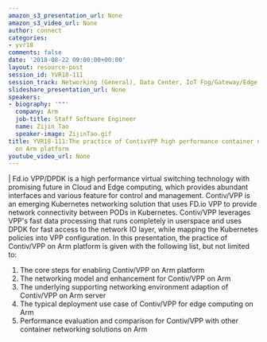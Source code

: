 ```yaml
---
amazon_s3_presentation_url: None
amazon_s3_video_url: None
author: connect
categories:
- yvr18
comments: false
date: '2018-08-22 09:00:00+00:00'
layout: resource-post
session_id: YVR18-111
session_track: Networking (General), Data Center, IoT Fog/Gateway/Edge Computing
slideshare_presentation_url: None
speakers:
- biography: '""'
  company: Arm
  job-title: Staff Software Engineer
  name: Zijin Tao
  speaker-image: ZijinTao.gif
title: YVR18-111:The practice of ContivVPP high performance container networking solution
  on Arm platform
youtube_video_url: None
---
```

|
  Fd.io VPP/DPDK is a high performance virtual switching technology with promising future in Cloud and Edge computing, which provides abundant interfaces and various feature for control and management.  Contiv/VPP is an emerging Kubernetes networking solution that uses FD.io VPP to provide network connectivity between PODs in Kubernetes.
  Contiv/VPP leverages VPP's fast data processing that runs completely in userspace and uses DPDK for fast access to the network IO layer, while mapping the Kubernetes policies into VPP configuration.
  In this presentation, the practice of Contiv/VPP on Arm platform is given with the following list, but not limited to:
  1. The core steps for enabling Contiv/VPP on Arm platform
  2. The networking model and enhancement for Contiv/VPP on Arm
  3. The underlying supporting networking environment adaption of Contiv/VPP on Arm server
  4. The typical deployment use case of Contiv/VPP for edge computing on Arm
  5. Performance evaluation and comparison for Contiv/VPP with other container networking solutions on Arm